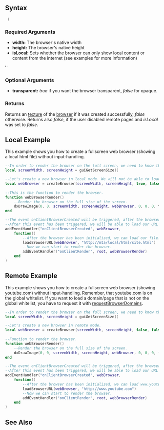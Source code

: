 Syntax
------

``` lua
 )
```

### Required Arguments

-   **width:** The browser's native width
-   **height:** The browser's native height
-   **isLocal:** Sets whether the browser can only show local content or content from the internet (see examples for more information)

''

### Optional Arguments

-   **transparent:** *true* if you want the browser transparent, *false* for opaque.

### Returns

Returns an [texture](/docs/texture.md "wikilink") of the [browser](/browser.md "wikilink") if it was created successfully, *false* otherwise. Returns also *false*, if the user disabled remote pages and *isLocal* was set to *false*.

Local Example
-------------

This example shows you how to create a fullscreen web browser (showing a local html file) without input-handling.

``` lua
--In order to render the browser on the full screen, we need to know the dimensions.
local screenWidth, screenHeight = guiGetScreenSize()

--Let's create a new browser in local mode. We will not be able to load an external URL.
local webBrowser = createBrowser(screenWidth, screenHeight, true, false)
    
--This is the function to render the browser.
function webBrowserRender()
    --Render the browser on the full size of the screen.
    dxDrawImage(0, 0, screenWidth, screenHeight, webBrowser, 0, 0, 0, tocolor(255,255,255,255), true)
end

--The event onClientBrowserCreated will be triggered, after the browser has been initialized.
--After this event has been triggered, we will be able to load our URL and start drawing.
addEventHandler("onClientBrowserCreated", webBrowser, 
    function()
        --After the browser has been initialized, we can load our file.
        loadBrowserURL(webBrowser, "http://mta/local/html/site.html")
        --Now we can start to render the browser.
        addEventHandler("onClientRender", root, webBrowserRender)
    end
)
```

Remote Example
--------------

This example shows you how to create a fullscreen web browser (showing youtube.com) without input-handling.
Remember, that youtube.com is on the global whitelist. If you want to load a domain/page that is not on the global whitelist, you have to request it with [requestBrowserDomains](/docs/requestbrowserdomains.md "wikilink").

``` lua
--In order to render the browser on the full screen, we need to know the dimensions.
local screenWidth, screenHeight = guiGetScreenSize()

--Let's create a new browser in remote mode.
local webBrowser = createBrowser(screenWidth, screenHeight, false, false)
    
--Function to render the browser.
function webBrowserRender()
    --Render the browser on the full size of the screen.
    dxDrawImage(0, 0, screenWidth, screenHeight, webBrowser, 0, 0, 0, tocolor(255,255,255,255), true)
end

--The event onClientBrowserCreated will be triggered, after the browser has been initialized.
--After this event has been triggered, we will be able to load our URL and start drawing.
addEventHandler("onClientBrowserCreated", webBrowser, 
    function()
        --After the browser has been initialized, we can load www.youtube.com
        loadBrowserURL(webBrowser, "http://www.youtube.com")
        --Now we can start to render the browser.
        addEventHandler("onClientRender", root, webBrowserRender)
    end
)
```

See Also
--------
